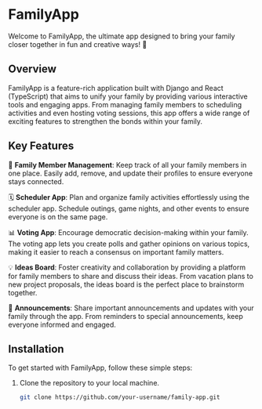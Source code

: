 # FamilyApp

Welcome to FamilyApp, the ultimate app designed to bring your family closer together in fun and creative ways! 🎉

## Overview

FamilyApp is a feature-rich application built with Django and React (TypeScript) that aims to unify your family by providing various interactive tools and engaging apps. From managing family members to scheduling activities and even hosting voting sessions, this app offers a wide range of exciting features to strengthen the bonds within your family.

## Key Features

🤝 **Family Member Management**: Keep track of all your family members in one place. Easily add, remove, and update their profiles to ensure everyone stays connected.

🗓️ **Scheduler App**: Plan and organize family activities effortlessly using the scheduler app. Schedule outings, game nights, and other events to ensure everyone is on the same page.

📊 **Voting App**: Encourage democratic decision-making within your family. The voting app lets you create polls and gather opinions on various topics, making it easier to reach a consensus on important family matters.

💡 **Ideas Board**: Foster creativity and collaboration by providing a platform for family members to share and discuss their ideas. From vacation plans to new project proposals, the ideas board is the perfect place to brainstorm together.

📣 **Announcements**: Share important announcements and updates with your family through the app. From reminders to special announcements, keep everyone informed and engaged.



## Installation

To get started with FamilyApp, follow these simple steps:

1. Clone the repository to your local machine.

   ```bash
   git clone https://github.com/your-username/family-app.git
